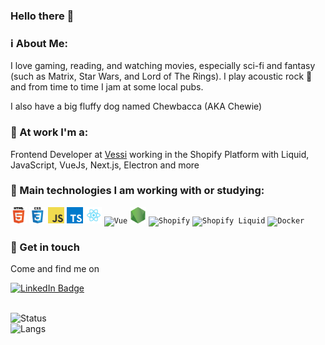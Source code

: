 ### Hello there 👋

### ℹ About Me:

I love gaming, reading, and watching movies, especially sci-fi and fantasy (such as Matrix, Star Wars, and Lord of The Rings).
I play acoustic rock 🎸 and from time to time I jam at some local pubs.

I also have a big fluffy dog named Chewbacca (AKA Chewie)

### 🔭 At work I'm a:

Frontend Developer at [Vessi](https://www.vessi.com) working in the Shopify Platform with Liquid, JavaScript, VueJs, Next.js, Electron and more

### 🚀 Main technologies I am working with or studying:
<p align="left">
<code><img title="HTML5" width="26px" src="https://raw.githubusercontent.com/github/explore/80688e429a7d4ef2fca1e82350fe8e3517d3494d/topics/html/html.png" /></code>
<code><img title="CSS3" width="26px" src="https://raw.githubusercontent.com/github/explore/80688e429a7d4ef2fca1e82350fe8e3517d3494d/topics/css/css.png" /></code>
<code><img title="JavaScript" width="26px" src="https://raw.githubusercontent.com/github/explore/80688e429a7d4ef2fca1e82350fe8e3517d3494d/topics/javascript/javascript.png" /></code>
<code><img title="TypeScript" width="26px" src="https://raw.githubusercontent.com/github/explore/80688e429a7d4ef2fca1e82350fe8e3517d3494d/topics/typescript/typescript.png" /></code>
<code><img title="React" width="26px" src="https://raw.githubusercontent.com/github/explore/80688e429a7d4ef2fca1e82350fe8e3517d3494d/topics/react/react.png" /></code>
<code><img title="Vue" width="26px" src="https://seeklogo.com/images/V/vuejs-logo-17D586B587-seeklogo.com.png" /></code> 
<code><img title="NodeJS" width="26px" src="https://raw.githubusercontent.com/github/explore/80688e429a7d4ef2fca1e82350fe8e3517d3494d/topics/nodejs/nodejs.png"></code>
<code><img title="Shopify" width="26px" src="https://cdn.icon-icons.com/icons2/2429/PNG/512/shopify_logo_icon_147240.png" /></code>
<code><img title="Shopify Liquid" width="26px" src="https://sissel.gallerycdn.vsassets.io/extensions/sissel/shopify-liquid/4.0.1/1699358936199/Microsoft.VisualStudio.Services.Icons.Default" /></code>
<code><img title="Docker" width="26px" src="https://user-images.githubusercontent.com/38081852/87548752-565a5f00-c683-11ea-98bc-466626e09af8.png" /></code>
</p>

### 🤝 Get in touch

Come and find me on 

[![LinkedIn Badge](https://img.shields.io/badge/linkedin-blue?logo=linkedin&style=for-the-badge&logoColor=white&link=https://www.linkedin.com/in/flavioccf)](https://www.linkedin.com/in/flavioccf)

<br>

<img src="https://github-readme-stats.vercel.app/api?username=flavioccf&show_icons=true&theme=tokyonight&count_private=true&hide=issues,contribs" alt="Status" />

<br>

<img src="https://github-readme-stats.vercel.app/api/top-langs/?username=flavioccf&layout=compact&show_icons=true&theme=tokyonight&count_private=true&hide=css,scss,html,dockerfile&size_weight=0.5&count_weight=0.5" alt="Langs" />
